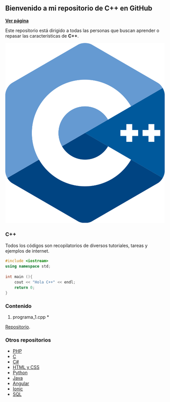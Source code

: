 ## Bienvenido a mi repositorio de C++ en GitHub

**[Ver página](https://diegoalex24.github.io/C-Plus-Plus-examples)**

Este repositorio está dirigido a todas las personas que buscan aprender o repasar las características de **C++**.

![Image C++](https://raw.githubusercontent.com/diegoAlex24/C-Plus-Plus-examples/master/C%2B%2B_Logo.png)

### C++
Todos los códigos son recopilatorios de diversos tutoriales, tareas y ejemplos de internet.

```c++
#include <iostream>
using namespace std;

int main (){
    cout << "Hola C++" << endl;
    return 0;
}
```

### Contenido

1. programa_1.cpp
    * 

[Repositorio](https://github.com/diegoAlex24/C-Plus-Plus-examples).

### Otros repositorios
* [PHP](https://diegoalex24.github.io/PHP-examples)
* [C](https://diegoalex24.github.io/C-examples)
* [C#](https://diegoalex24.github.io/C-Sharp-examples)
* [HTML y CSS](https://diegoalex24.github.io/HTML-CSS-examples)
* [Python](https://diegoalex24.github.io/Python-examples)
* [Java](https://diegoalex24.github.io/Java-examples)
* [Angular](https://diegoalex24.github.io/Angular-examples)
* [Ionic](https://diegoalex24.github.io/Ionic-examples)
* [SQL](https://diegoalex24.github.io/SQL-examples)
